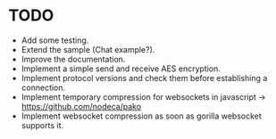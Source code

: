 # TODO

- Add some testing.
- Extend the sample (Chat example?).
- Improve the documentation.
- Implement a simple send and receive  AES encryption.
- Implement protocol versions and check them before establishing a connection.
- Implement temporary compression for websockets in javascript -> https://github.com/nodeca/pako
- Implement websocket compression as soon as gorilla websocket supports it.
